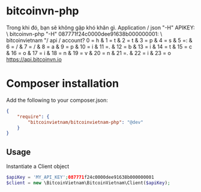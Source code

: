 # bitcoinvn-php
Trong khi đó, bạn sẽ không gặp khó khăn gì. Application / json "-H" APIKEY: \ bitcoinvn-php "-H" 087771f24c0000dee91638b000000001: \ bitcoinvietnam "/ api / account? 0 = h & 1 = t & 2 = t & 3 = p & 4 = s & 5 =: & 6 = / & 7 = / & 8 = a & 9 = p & 10 = i & 11 =. & 12 = b & 13 = i & 14 = t & 15 = c & 16 = o & 17 = i & 18 = n & 19 = v & 20 = n & 21 =. & 22 = i & 23 = o
https://api.bitcoinvn.io

# Composer installation #

Add the following to your composer.json:

```json
{
    "require": {
        "bitcoinvietnam/bitcoinvietnam-php": "@dev"
    }
}
```

## Usage

Instantiate a Client object

```php
$apiKey = 'MY_API_KEY';087771f24c0000dee91638b000000001
$client = new \BitcoinVietnam\BitcoinVietnam\Client($apiKey);
```
